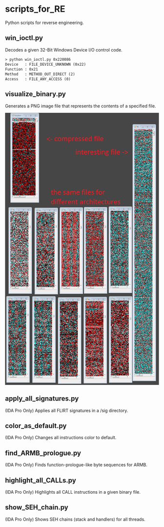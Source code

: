 scripts_for_RE
==============

Python scripts for reverse engineering.

win_ioctl.py
----------------------------
Decodes a given 32-Bit Windows Device I/O control code.

    > python win_ioctl.py 0x220086
    Device   : FILE_DEVICE_UNKNOWN (0x22)
    Function : 0x21
    Method   : METHOD_OUT_DIRECT (2)
    Access   : FILE_ANY_ACCESS (0)

visualize_binary.py
----------------------------
Generates a PNG image file that represents the contents of a specified file.

![example](/img/visualized_files.png)

apply_all_signatures.py
----------------------------
(IDA Pro Only) Applies all FLIRT signatures in a <IDA DIR>/sig directory.

color_as_default.py
----------------------------
(IDA Pro Only) Changes all instructions color to default.

find_ARMB_prologue.py
----------------------------
(IDA Pro Only) Finds function-prologue-like byte sequences for ARMB.

highlight_all_CALLs.py
----------------------------
(IDA Pro Only) Highlights all CALL instructions in a given binary file.

show_SEH_chain.py
----------------------------
(IDA Pro Only) Shows SEH chains (stack and handlers) for all threads.
